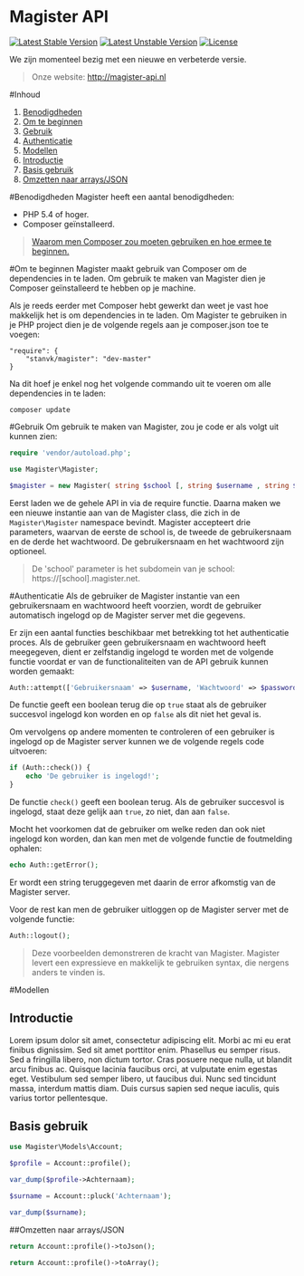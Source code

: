 # Magister API
[![Latest Stable Version](https://poser.pugx.org/stanvk/magister/v/stable.svg)](https://packagist.org/packages/stanvk/magister)
[![Latest Unstable Version](https://poser.pugx.org/stanvk/magister/v/unstable.svg)](https://packagist.org/packages/stanvk/magister)
[![License](https://poser.pugx.org/stanvk/magister/license.svg)](https://packagist.org/packages/stanvk/magister)

We zijn momenteel bezig met een nieuwe en verbeterde versie.

> Onze website: http://magister-api.nl

#Inhoud
1. [Benodigdheden](#benodigdheden)
2. [Om te beginnen](#om-te-beginnen)
3. [Gebruik](#gebruik)
3. [Authenticatie](#authenticatie)
4. [Modellen](#modellen)
  1. [Introductie](#introductie)
  2. [Basis gebruik](#basis-gebruik)
  3. [Omzetten naar arrays/JSON](#omzetten-naar-arraysjson)

#Benodigdheden
Magister heeft een aantal benodigdheden:

* PHP 5.4 of hoger.
* Composer geïnstalleerd.

> [Waarom men Composer zou moeten gebruiken en hoe ermee te beginnen.](http://code.tutsplus.com/tutorials/easy-package-management-with-composer--net-25530)

#Om te beginnen
Magister maakt gebruik van Composer om de dependencies in te laden. Om gebruik te maken van Magister dien je Composer geïnstalleerd te hebben op je machine.

Als je reeds eerder met Composer hebt gewerkt dan weet je vast hoe makkelijk het is om dependencies in te laden.
Om Magister te gebruiken in je PHP project dien je de volgende regels aan je composer.json toe te voegen:

    "require": {
        "stanvk/magister": "dev-master"
    }

Na dit hoef je enkel nog het volgende commando uit te voeren om alle dependencies in te laden:

    composer update

#Gebruik
Om gebruik te maken van Magister, zou je code er als volgt uit kunnen zien:
```php
require 'vendor/autoload.php';

use Magister\Magister;

$magister = new Magister( string $school [, string $username , string $password ] );
```
Eerst laden we de gehele API in via de require functie. Daarna maken we een nieuwe instantie aan van de Magister class, die zich in de `Magister\Magister` namespace bevindt. Magister accepteert drie parameters, waarvan de eerste de school is, de tweede de gebruikersnaam en de derde het wachtwoord. De gebruikersnaam en het wachtwoord zijn optioneel.
> De 'school' parameter is het subdomein van je school: https://[school].magister.net.

#Authenticatie
Als de gebruiker de Magister instantie van een gebruikersnaam en wachtwoord heeft voorzien, wordt de gebruiker automatisch ingelogd op de Magister server met die gegevens.

Er zijn een aantal functies beschikbaar met betrekking tot het authenticatie proces. Als de gebruiker geen gebruikersnaam en wachtwoord heeft meegegeven, dient er zelfstandig ingelogd te worden met de volgende functie voordat er van de functionaliteiten van de API gebruik kunnen worden gemaakt:
```php
Auth::attempt(['Gebruikersnaam' => $username, 'Wachtwoord' => $password]);
```
De functie geeft een boolean terug die op `true` staat als de gebruiker succesvol ingelogd kon worden en op `false` als dit niet het geval is.

Om vervolgens op andere momenten te controleren of een gebruiker is ingelogd op de Magister server kunnen we de volgende regels code uitvoeren:
```php
if (Auth::check()) {
    echo 'De gebruiker is ingelogd!';
}
```
De functie `check()` geeft een boolean terug. Als de gebruiker succesvol is ingelogd, staat deze gelijk aan `true`, zo niet, dan aan `false`.

Mocht het voorkomen dat de gebruiker om welke reden dan ook niet ingelogd kon worden, dan kan men met de volgende functie de foutmelding ophalen:
```php
echo Auth::getError();
```
Er wordt een string teruggegeven met daarin de error afkomstig van de Magister server.

Voor de rest kan men de gebruiker uitloggen op de Magister server met de volgende functie:
```php
Auth::logout();
```
> Deze voorbeelden demonstreren de kracht van Magister. Magister levert een expressieve en makkelijk te gebruiken syntax, die nergens anders te vinden is.

#Modellen

## Introductie

Lorem ipsum dolor sit amet, consectetur adipiscing elit. Morbi ac mi eu erat finibus dignissim. Sed sit amet porttitor enim. Phasellus eu semper risus. Sed a fringilla libero, non dictum tortor. Cras posuere neque nulla, ut blandit arcu finibus ac. Quisque lacinia faucibus orci, at vulputate enim egestas eget. Vestibulum sed semper libero, ut faucibus dui. Nunc sed tincidunt massa, interdum mattis diam. Duis cursus sapien sed neque iaculis, quis varius tortor pellentesque.

## Basis gebruik

```php
use Magister\Models\Account;
```

```php
$profile = Account::profile();

var_dump($profile->Achternaam);
```

```php
$surname = Account::pluck('Achternaam');

var_dump($surname);
```

##Omzetten naar arrays/JSON

```php
return Account::profile()->toJson();
```

```php
return Account::profile()->toArray();
```